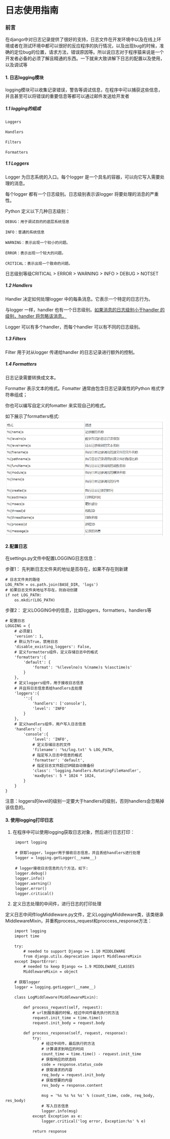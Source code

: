 
# 日志使用指南

### 前言
在django中对日志记录提供了很好的支持，日志文件在开发环境中以及在线上环境或者在测试环境中都可以很好的反应程序的执行情况，以及出现bug的时候，准确的定位bug的位置，请求方法，错误原因等。所以说日志对于程序猿来说是一个开发者必备的必须了解且精通的东西。一下就来大致讲解下日志的配置以及使用，以及调试等


#### 1. 日志logging模块

logging模块可以收集记录错误，警告等调试信息，在程序中可以捕获这些信息，并且甚至可以将错误的重要信息等都可以通过邮件发送给开发者

##### 1.1 logging的组成

	Loggers
	
	Handlers
	
	Filters
	
	Formatters

##### 1.1 Loggers

Logger 为日志系统的入口。每个logger 是一个具名的容器，可以向它写入需要处理的消息。

每个logger 都有一个日志级别。日志级别表示该logger 将要处理的消息的严重性。

Python 定义以下几种日志级别：

	DEBUG：用于调试目的的底层系统信息
	
	INFO：普通的系统信息
	
	WARNING：表示出现一个较小的问题。
	
	ERROR：表示出现一个较大的问题。
	
	CRITICAL：表示出现一个致命的问题。

日志级别等级CRITICAL > ERROR > WARNING > INFO > DEBUG > NOTSET

##### 1.2 Handlers

Handler 决定如何处理logger 中的每条消息。它表示一个特定的日志行为。

与logger 一样，handler 也有一个日志级别。<u>如果消息的日志级别小于handler 的级别，handler 将忽略该消息。</u>

Logger 可以有多个handler，而每个handler 可以有不同的日志级别。

##### 1.3 Filters

Filter 用于对从logger 传递给handler 的日志记录进行额外的控制。

##### 1.4 Formatters

日志记录需要转换成文本。

Formatter 表示文本的格式。Fomatter 通常由包含日志记录属性的Python 格式字符串组成；

你也可以编写自定义的fomatter 来实现自己的格式。

如下展示了formatters格式:
![图](../images/django_logging_model.png)


#### 2.配置日志

在settings.py文件中配置LOGGING日志信息：

步骤1： 先判断日志文件夹的地址是否存在，如果不存在则新建
	
	# 日志文件夹的路径
	LOG_PATH = os.path.join(BASE_DIR, 'logs')
	# 如果日志文件夹地址不存在，则自动创建
	if not LOG_PATH:
	    os.mkdir(LOG_PATH)

步骤2： 定义LOGGING中的信息，比如loggers，formatters，handlers等

	# 配置日志
	LOGGING = {
	    # 必须是1
	    'version': 1,
	    # 默认为True，禁用日志
	    'disable_existing_loggers': False,
	    # 定义formatters组件，定义存储日志中的格式
	    'formatters':{
	        'default': {
	            'format': '%(levelno)s %(name)s %(asctime)s'
	        }
	    },
	    # 定义loggers组件，用于接收日志信息
	    # 并且将日志信息丢给handlers去处理
	    'loggers':{
	        '':{
	            'handlers': ['console'],
	            'level': 'INFO'
	        }
	    },
	    # 定义handlers组件，用户写入日志信息
	    'handlers':{
	        'console':{
	            'level': 'INFO',
	            # 定义存储日志的文件
	            'filename': '%s/log.txt' % LOG_PATH,
	            # 指定写入日志中信息的格式
	            'formatter': 'default',
	            # 指定日志文件超过5M就自动做备份
	            'class': 'logging.handlers.RotatingFileHandler',
	            'maxBytes': 5 * 1024 * 1024,
	        }
	    }
	}


注意：loggers的level的级别一定要大于handlers的级别，否则handlers会忽略掉该信息的。

#### 3. 使用logging打印日志

1. 在程序中可以使用logging获取日志对象，然后进行日志打印：
	
		import logging
	
		# 获取logger，logger用于接收日志信息，并且丢给handlers进行处理
		logger = logging.getLogger(__name__)
		
		# logger接收日志信息的几个方法，如下:
		logger.debug()
		logger.info()
		logger.warning()
		logger.error()
		logger.critical()

2. 定义日志处理的中间件，进行日志的打印处理

定义日志中间件logMiddleware.py文件，定义LoggingMiddleware类，该类继承MiddlewareMixin，并重构process_request和proccess_response方法：

		import logging
		import time
		
		try:
		    # needed to support Django >= 1.10 MIDDLEWARE
		    from django.utils.deprecation import MiddlewareMixin
		except ImportError:
		    # needed to keep Django <= 1.9 MIDDLEWARE_CLASSES
		    MiddlewareMixin = object
		
		# 获取logger
		logger = logging.getLogger(__name__)
		
		class LogMiddleware(MiddlewareMixin):
		
		    def process_request(self, request):
		        # url到服务器的时候，经过中间件最先执行的方法
		        request.init_time = time.time()
		        request.init_body = request.body
		
		    def process_response(self, request, response):
		        try:
		            # 经过中间件，最后执行的方法
		            # 计算请求到响应的时间
		            count_time = time.time() - request.init_time
		            # 获取响应的状态码
		            code = response.status_code
		            # 获取请求的内容
		            req_body = request.init_body
		            # 获取想要的内容
		            res_body = response.content
		
		            msg = '%s %s %s %s' % (count_time, code, req_body, res_body)
		            # 写入日志信息
		            logger.info(msg)
		        except Exception as e:
		            logger.critical('log error, Exception:%s' % e)
		
		        return response


​		
